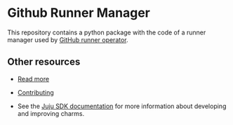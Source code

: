 # Github Runner Manager

This repository contains a python package with the code of a runner manager used 
by [GitHub runner operator](https://github.com/canonical/github-runner-operator).

## Other resources

<!-- If your charm is documented somewhere else other than Charmhub, provide a link separately. -->

- [Read more](https://example.com)

- [Contributing](CONTRIBUTING.md) <!-- or link to other contribution documentation -->

- See the [Juju SDK documentation](https://juju.is/docs/sdk) for more information about developing and improving charms.

